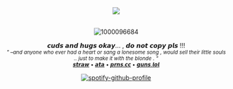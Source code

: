<div align="center">
<img src="https://komarev.com/ghpvc/?username=dmutt7&color=0d0606&label=stalkers">
<br/>


<br/>

![1000096684](https://github.com/user-attachments/assets/8e83b7b9-1189-474e-a729-f6c89e67cc3a)


𝙘𝙪𝙙𝙨 𝙖𝙣𝙙 𝙝𝙪𝙜𝙨 𝙤𝙠𝙖𝙮... , 𝙙𝙤 𝙣𝙤𝙩 𝙘𝙤𝙥𝙮 𝙥𝙡𝙨 !!!<br/><sub>_" –and anyone who ever had a heart or sang a lonesome song , would sell their little souls .. just to make it with the blonde . "_<br/> 
[𝙨𝙩𝙧𝙖𝙬](https://dmutt76.straw.page) • [𝙖𝙩𝙖](https://dmutt7.atabook.org/) •  [𝙥𝙧𝙣𝙨.𝙘𝙘](https://pronouns.cc/@dmutt7) •  [𝙜𝙪𝙣𝙨.𝙡𝙤𝙡](https://guns.lol/dmutt7)


[![spotify-github-profile](https://spotify-github-profile.kittinanx.com/api/view?uid=hpvy7u3a5ewsaqd808vwnxcls&cover_image=true&theme=natemoo-re&show_offline=false&background_color=121212&interchange=false&bar_color=5f8f99&bar_color_cover=false)](https://github.com/kittinan/spotify-github-profile)

